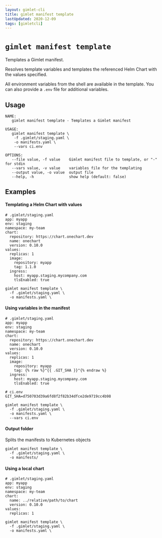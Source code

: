 ```yaml
---
layout: gimlet-cli
title: gimlet manifest template
lastUpdated: 2020-12-09
tags: [gimletcli]
---
```


# `gimlet manifest template`

Templates a Gimlet manifest.

Resolves template variables and templates the referenced Helm Chart with the values specified.

All environment variables from the shell are available in the template. You can also provide a `.env` file for additional variables.

## Usage

```
NAME:
   gimlet manifest template - Templates a Gimlet manifest

USAGE:
   gimlet manifest template \
    -f .gimlet/staging.yaml \
    -o manifests.yaml \
    --vars ci.env

OPTIONS:
   --file value, -f value    Gimlet manifest file to template, or "-" for stdin
   --vars value, -v value    variables file for the templating
   --output value, -o value  output file
   --help, -h                show help (default: false)
```

## Examples

#### Templating a Helm Chart with values

```
# .gimlet/staging.yaml
app: myapp
env: staging
namespace: my-team
chart:
  repository: https://chart.onechart.dev
  name: onechart
  version: 0.10.0
values:
  replicas: 1
  image:
    repository: myapp
    tag: 1.1.0
  ingress:
    host: myapp.staging.mycompany.com
    tlsEnabled: true

gimlet manifest template \
  -f .gimlet/staging.yaml \
  -o manifests.yaml \
```

#### Using variables in the manifest
```
# .gimlet/staging.yaml
app: myapp
env: staging
namespace: my-team
chart:
  repository: https://chart.onechart.dev
  name: onechart
  version: 0.10.0
values:
  replicas: 1
  image:
    repository: myapp
    tag: {% raw %}"{{ .GIT_SHA }}"{% endraw %}
  ingress:
    host: myapp.staging.mycompany.com
    tlsEnabled: true

# ci.env
GIT_SHA=d750703d39a6fd8f2f82b34dfce2de9719cc4b98

gimlet manifest template \
  -f .gimlet/staging.yaml \
  -o manifests.yaml \
  --vars ci.env
```

#### Output folder

Splits the manifests to Kubernetes objects

```
gimlet manifest template \
  -f .gimlet/staging.yaml \
  -o manifests/
```

#### Using a local chart

```
# .gimlet/staging.yaml
app: myapp
env: staging
namespace: my-team
chart:
  name: ../relative/path/to/chart
  version: 0.10.0
values:
  replicas: 1

gimlet manifest template \
  -f .gimlet/staging.yaml \
  -o manifests.yaml \
```
